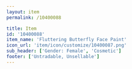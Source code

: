```yaml
---
layout: item
permalink: /10400088

title: Item
id: '10400088'
item_name: 'Fluttering Butterfly Face Paint'
icon_url: 'item/icon/customize/10400087.png'
sub_header: ['Gender: Female', 'Cosmetic']
footer: ['Untradable, Unsellable']
---
```

